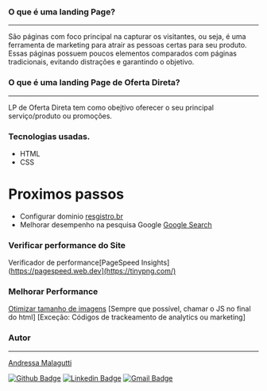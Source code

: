 
### O que é uma landing Page?
---
São páginas com foco principal na capturar os visitantes, ou seja, é uma ferramenta de marketing para atrair as pessoas certas para seu produto. Essas páginas possuem poucos elementos comparados com páginas tradicionais, evitando distrações e garantindo o objetivo.

### O que é uma landing Page de Oferta Direta?

---
LP de Oferta Direta tem como  obejtivo  oferecer o seu principal serviço/produto ou promoções.


### Tecnologias usadas.
* HTML
* CSS

# Proximos passos
* Configurar dominio [resgistro.br](https://registro.br/)
* Melhorar desempenho na pesquisa Google [Google Search](https://search.google.com/search-console/about/)

### Verificar performance do Site
Verificador de performance[PageSpeed Insights](https://pagespeed.web.dev](https://tinypng.com/)

### Melhorar Performance
[Otimizar tamanho de imagens](https://tinypng.com/)
[Sempre que possível, chamar o JS no final do html]
[Exceção: Códigos de trackeamento  de analytics ou marketing]


### Autor
---
[Andressa Malagutti](https://malagutticonsultoria.com.br/)

[![Github Badge](https://img.shields.io/badge/-Github-000?style=flat-square&logo=Github&logoColor=white)](https://github.com/andressamalagutti)
[![Linkedin Badge](https://img.shields.io/badge/-LinkedIn-blue?style=flat-square&logo)](https://www.linkedin.com/in/andressamalagutti/)
[![Gmail Badge](https://img.shields.io/badge/-Gmail-c14438?style=flat-square&logo=Gmail&logoColor=white)](mailto:andressamalagutt@gmail.com)

